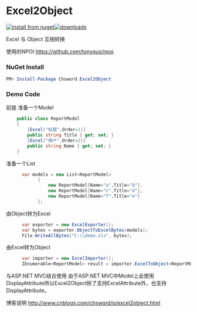 Excel2Object
============
[![install from nuget](http://img.shields.io/nuget/v/Chsword.Excel2Object.svg?style=flat-square)](https://www.nuget.org/packages/Chsword.Excel2Object)[![downloads](http://img.shields.io/nuget/dt/Chsword.Excel2Object.svg?style=flat-square)](https://www.nuget.org/packages/Chsword.Excel2Object)



Excel 与 Object 互相转换

使用的NPOI
https://github.com/tonyqus/npoi

### NuGet Install
```powershell
PM> Install-Package Chsword.Excel2Object
```
### Demo Code
前提
准备一个Model
``` csharp
    public class ReportModel
    {
        [Excel("标题",Order=1)]
        public string Title { get; set; }
        [Excel("用户",Order=2)]
        public string Name { get; set; }
    }
```
准备一个List
``` cs
      var models = new List<ReportModel>
            {
                new ReportModel{Name="a",Title="b"},
                new ReportModel{Name="c",Title="d"},
                new ReportModel{Name="f",Title="e"}
            };
```
由Object转为Excel
``` csharp
      var exporter = new ExcelExporter();
      var bytes = exporter.ObjectToExcelBytes(models);
      File.WriteAllBytes("C:\\demo.xls", bytes);
```
由Excel转为Object
``` csharp
      var importer = new ExcelImporter();
      IEnumerable<ReportModel> result = importer.ExcelToObject<ReportModel>("c:\\demo.xls");
```
与ASP.NET MVC结合使用
      由于ASP.NET MVC中Model上会使用DisplayAttribute所以Excel2Object除了支持ExcelAttribute外，也支持DisplayAttribute。

博客说明
http://www.cnblogs.com/chsword/p/excel2object.html
